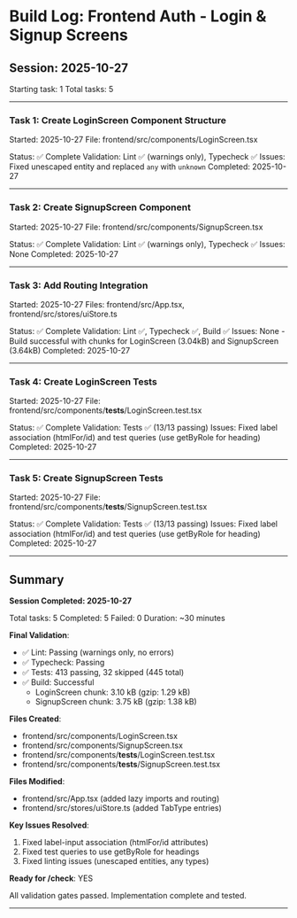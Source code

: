 # Build Log: Frontend Auth - Login & Signup Screens

## Session: 2025-10-27
Starting task: 1
Total tasks: 5

---

### Task 1: Create LoginScreen Component Structure
Started: 2025-10-27
File: frontend/src/components/LoginScreen.tsx

Status: ✅ Complete
Validation: Lint ✅ (warnings only), Typecheck ✅
Issues: Fixed unescaped entity and replaced `any` with `unknown`
Completed: 2025-10-27

---

### Task 2: Create SignupScreen Component
Started: 2025-10-27
File: frontend/src/components/SignupScreen.tsx

Status: ✅ Complete
Validation: Lint ✅ (warnings only), Typecheck ✅
Issues: None
Completed: 2025-10-27

---

### Task 3: Add Routing Integration
Started: 2025-10-27
Files: frontend/src/App.tsx, frontend/src/stores/uiStore.ts

Status: ✅ Complete
Validation: Lint ✅, Typecheck ✅, Build ✅
Issues: None - Build successful with chunks for LoginScreen (3.04kB) and SignupScreen (3.64kB)
Completed: 2025-10-27

---

### Task 4: Create LoginScreen Tests
Started: 2025-10-27
File: frontend/src/components/__tests__/LoginScreen.test.tsx

Status: ✅ Complete
Validation: Tests ✅ (13/13 passing)
Issues: Fixed label association (htmlFor/id) and test queries (use getByRole for heading)
Completed: 2025-10-27

---

### Task 5: Create SignupScreen Tests
Started: 2025-10-27
File: frontend/src/components/__tests__/SignupScreen.test.tsx

Status: ✅ Complete
Validation: Tests ✅ (13/13 passing)
Issues: Fixed label association (htmlFor/id) and test queries (use getByRole for heading)
Completed: 2025-10-27

---

## Summary

**Session Completed: 2025-10-27**

Total tasks: 5
Completed: 5
Failed: 0
Duration: ~30 minutes

**Final Validation**:
- ✅ Lint: Passing (warnings only, no errors)
- ✅ Typecheck: Passing
- ✅ Tests: 413 passing, 32 skipped (445 total)
- ✅ Build: Successful
  - LoginScreen chunk: 3.10 kB (gzip: 1.29 kB)
  - SignupScreen chunk: 3.75 kB (gzip: 1.38 kB)

**Files Created**:
- frontend/src/components/LoginScreen.tsx
- frontend/src/components/SignupScreen.tsx
- frontend/src/components/__tests__/LoginScreen.test.tsx
- frontend/src/components/__tests__/SignupScreen.test.tsx

**Files Modified**:
- frontend/src/App.tsx (added lazy imports and routing)
- frontend/src/stores/uiStore.ts (added TabType entries)

**Key Issues Resolved**:
1. Fixed label-input association (htmlFor/id attributes)
2. Fixed test queries to use getByRole for headings
3. Fixed linting issues (unescaped entities, any types)

**Ready for /check**: YES

All validation gates passed. Implementation complete and tested.

---
